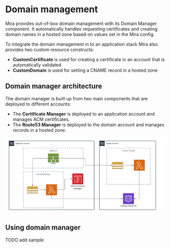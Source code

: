 # Domain management

Mira provides out-of-box domain management with its Domain Manager component. It automatically handles requesting certificates and creating domain names in a hosted zone based on values set in the Mira config.

To integrate the domain management in to an application stack Mira also provides two custom resource constructs:
* **CustomCertificate** is used for creating a certificate in an account that is automatically validated
* **CustomDomain** is used for setting a CNAME record in a hosted zone

## Domain manager architecture

The domain manager is built up from two main components that are deployed to different accounts:
* The **Certificate Manager** is deployed to an application account and manages ACM certificates.
* The **Route53 Manager** is deployed to the domain account and manages records in a hosted zone.

![domain-manager-architecture]

## Using domain manager

TODO add sample

<!-- Images -->
[domain-manager-architecture]: ../img/domain-manager.png